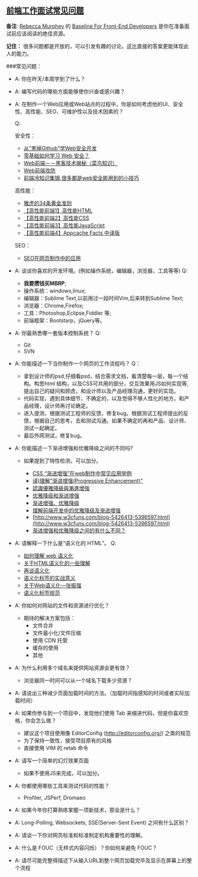 ## [前端工作面试常见问题](https://github.com/darcyclarke/Front-end-Developer-Interview-Questions#general)

**备注**: [Rebecca Murphey](http://rmurphey.com/) 的 [Baseline For Front-End Developers](http://rmurphey.com/blog/2012/04/12/a-baseline-for-front-end-developers/) 是你在准备面试前应该阅读的绝佳资源。


**记住：** 很多问题都是开放的，可以引发有趣的讨论。这比直接的答案更能体现此人的能力。

###常见问题：

* A: 你在昨天/本周学到了什么？

<!--   Q: 关于CSS 的一些基础知识。对CSS 盒子模型、padding、margin、以及替换元素、行内元素、行高等都有一个更加具象的认识。 -->

* A: 编写代码的哪些方面能够使你兴奋或感兴趣？

<!-- Q: 自己和产品设计师一起参与讨论设计产品，做出原型。拿到设计师的psd，结合自己的认识理解，给产品和设计师提出建议，最后实现出产品。一个从无到有的产品，从头到尾的参与。 -->

* A: 在制作一个Web应用或Web站点的过程中，你是如何考虑他的UI、安全性、高性能、SEO、可维护性以及技术因素的？

  Q:
  <!--   UI方面来说，根据自己的认识，例如配色以及更好的交互效果。站在客户的角度，多考虑减去那些繁琐的操作，以及反人性的操作。和设计师商量，给实际是提出更好的意见，做出更好的web站点。
  我了解的就是站点登陆加密，cookie等。 -->

  安全性：
    - [从“黑掉Github”学Web安全开发](http://coolshell.cn/articles/11021.html)
    - [零基础如何学习 Web 安全？](http://www.zhihu.com/question/21606800)
    - [Web前端－－黑客技术揭秘（菜鸟知识）](http://www.myhack58.com/Article/60/61/2014/48629.htm)
    - [Web前端攻防](http://drops.wooyun.org/tips/2686)
    - [前端冷知识集锦,很多都是web安全能用到的小技巧](http://www.toolmao.com/things_you_dont_know_about_frontend)

  高性能：
    - [雅虎的34条黄金准则](http://www.ha97.com/2710.html)
    - [【高性能前端1】高性能HTML](http://www.alloyteam.com/2012/10/high-performance-html/)
    - [【高性能前端2】高性能CSS](http://www.alloyteam.com/2012/10/high-performance-css/)
    - [【高性能前端3】高性能JavaScript](http://www.alloyteam.com/2012/10/high-performance-front-end-high-performance-javascript/)
    - [【高性能前端4】Appcache Facts 中译版](http://www.alloyteam.com/2012/10/appcache-facts/)

  SEO：
    - [SEO在网页制作中的应用](http://www.imooc.com/learn/204)

  <!--我了解的有title,description,keywords,标题，robots.txt,
      <meta name="robots" content="index,follow">-->
  <!--   可维护性： html结构，css结构，js结构，符合规范。制定团队统一规范。语义化。命名规范。在写网页时，组织html结构以及css时 考虑可维护性。例如说工作时去iframe，用命名空间。-->

* A: 谈谈你喜欢的开发环境。(例如操作系统，编辑器，浏览器，工具等等)
  Q:
  - **我要攒钱买MBRP**;
  - 操作系统：windows,linux;
  - 编辑器：Sublime Text,以前用过一段时间Vim,后来转到Sublime Text;
  - 浏览器：Chrome,Firefox;
  - 工具：Photoshop,Eclipse,Fiddler 等;
  - 前端框架：Bootstarp，jQuery等。

* A: 你最熟悉哪一套版本控制系统？
  Q:
  - Git
  - SVN

* A: 你能描述一下当你制作一个网页的工作流程吗？
  Q：
  - 拿到设计师的psd,仔细看psd，结合需求文档，看清楚每一层，每一个结构。构思html 结构，以及CSS可共用的部分，交互效果用JS如何实现等,提出自己的疑问和顾虑，和设计师以及产品经理沟通，更好的实现。
  - 代码实现，遇到具体细节，不确定的，以及觉得不够人性化的地方，和产品经理，设计师再讨论确定。
  - 进入提测，根据测试工程师的反馈，修复bug。根据测试工程师提出的反馈，根据自己的思考，去和测试沟通。如果不确定的再和产品、设计师、测试一起确定。
  - 最后外网测试，修复bug。

  <!-- 要特别重视这一题 -->


* A: 你能描述一下渐进增强和优雅降级之间的不同吗?
    * 如果提到了特性检测，可以加分。

      - [CSS “渐进增强”在web制作中常见应用举例](http://www.zhangxinxu.com/wordpress/2010/04/css-%E6%B8%90%E8%BF%9B%E5%A2%9E%E5%BC%BA%E5%9C%A8web%E5%88%B6%E4%BD%9C%E4%B8%AD%E5%B8%B8%E8%A7%81%E5%BA%94%E7%94%A8%E4%B8%BE%E4%BE%8B/)
      - [译)理解“渐进增强(Progressive Enhancement)”](http://ued.taobao.org/blog/2008/10/understanding-progressiveen-hancement-chs-translation/)
      - [認識優雅降級與漸進增強](http://augus-blog.logdown.com/posts/143403-graceful_degradation_and_progressive_enhancement)
      - [优雅降级和渐进增强](http://hanazawakana.iteye.com/blog/1711556)
      - [渐进增强、优雅降级](http://blog.csdn.net/xiongzhengxiang/article/details/7999525)
      - [理解前端开发中的优雅降级及渐进增强](http://www.biaodianfu.com/graceful-degradation-progressive-enhancement.html)
      - [http://www.w3cfuns.com/blog-5426413-5396597.html](http://www.w3cfuns.com/blog-5426413-5396597.html)
      - [渐进增强和优雅降级之间的有什么不同？](http://segmentfault.com/q/1010000000264469)

* A: 请解释一下什么是“语义化的 HTML”。
  Q:
  - [如何理解 web 语义化](http://www.zhihu.com/question/20455165)
  - [关于HTML语义化的一些理解](http://www.cnblogs.com/season-huang/p/3548514.html)
  - [再谈语义化](http://ued.ctrip.com/blog/?p=2735)
  - [语义化标签的实战意义](http://ued.sina.com.cn/?p=157)
  - [关于Web语义化—张振强](http://studio.ewe.com.cn/?p=455)
  - [语义化标签规范](http://hikejun.com/work/qq/spec/html_reference.html)

* A: 你如何对网站的文件和资源进行优化？
    * 期待的解决方案包括：
        * 文件合并
        * 文件最小化/文件压缩
        * 使用 CDN 托管
        * 缓存的使用
        * 其他

* A: 为什么利用多个域名来提供网站资源会更有效？
    * 浏览器同一时间可以从一个域名下载多少资源？

* A: 请说出三种减少页面加载时间的方法。（加载时间指感知的时间或者实际加载时间）

* A: 如果你参与到一个项目中，发现他们使用 Tab 来缩进代码，但是你喜欢空格，你会怎么做？
    * 建议这个项目使用像 EditorConfig (http://editorconfig.org/) 之类的规范
    * 为了保持一致性，接受项目原有的风格
    * 直接使用 VIM 的 retab 命令

* A: 请写一个简单的幻灯效果页面
    * 如果不使用JS来完成，可以加分。

* A: 你都使用哪些工具来测试代码的性能？
    * Profiler, JSPerf, Dromaeo

* A: 如果今年你打算熟练掌握一项新技术，那会是什么？

* A: Long-Polling, Websockets, SSE(Server-Sent Event) 之间有什么区别？

* A: 请谈一下你对网页标准和标准制定机构重要性的理解。

* A: 什么是 FOUC（无样式内容闪烁）？你如何来避免 FOUC？

* A: 请尽可能完整得描述下从输入URL到整个网页加载完毕及显示在屏幕上的整个流程
















